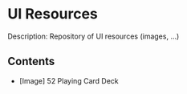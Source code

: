 # UI Resources
Description: Repository of UI resources (images, ...)

## Contents
- [Image] 52 Playing Card Deck
